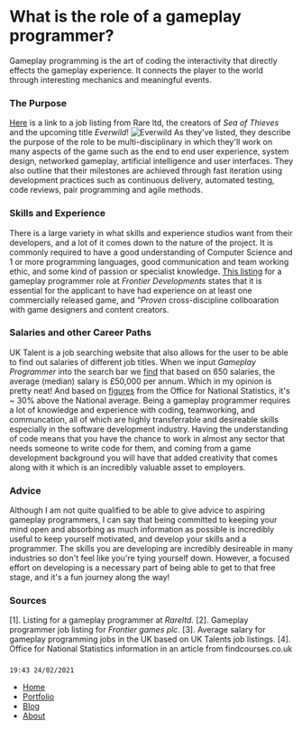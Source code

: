 # What is the role of a gameplay programmer?

Gameplay programming is the art of coding the interactivity that directly effects the gameplay experience. It connects the player to the world through interesting mechanics
and meaningful events. 

### The Purpose

[Here](https://www.rare.co.uk/careers/gameplay-programmer) is a link to a job listing from Rare ltd, the creators of _Sea of Thieves_ and the upcoming title _Everwild_!
![Everwild](https://robbiebeaumont.github.io/RobbieBeaumont/images/Everwild.jpg)
As they've listed, they describe the purpose of the role to be multi-disciplinary in which they'll work on many aspects of the game such as the end to end user experience, system design, networked gameplay, artificial intelligence and user interfaces. They also outline that their milestones are achieved through fast iteration using development practices such as continuous delivery, automated testing, code reviews, pair programming and agile methods. 

### Skills and Experience

There is a large variety in what skills and experience studios want from their developers, and a lot of it comes down to the nature of the project. It is commonly required to have a good understanding of Computer Science and 1 or more programming languages, good communication and team working ethic, and some kind of passion or specialist knowledge. [This listing](https://uk.indeed.com/viewjob?jk=299408b1808ea8fc&tk=1evaj0vkdstdk801&from=serp&vjs=3) for a gameplay programmer role at _Frontier Developments_ states that it is essential for the applicant to have had experience on at least one commercially released game, and _"Proven_ cross-discipline collboaration with game designers and content creators.

### Salaries and other Career Paths

UK Talent is a job searching website that also allows for the user to be able to find out salaries of different job titles. When we input _Gameplay Programmer_ into the search bar we [find](https://uk.talent.com/salary?job=game+programmer#:~:text=The%20average%20game%20programmer%20salary%20in%20the%20United%20Kingdom%20is,to%20%C2%A370%2C000%20per%20year.) that based on 650 salaries, the average (median) salary is £50,000 per annum. Which in my opinion is pretty neat! And based on [figures](https://www.findcourses.co.uk/inspiration/average-salaries-uk/average-uk-salary-2020-2021-19759) from the Office for National Statistics, it's ~ 30% above the National average.
Being a gameplay programmer requires a lot of knowledge and experience with coding, teamworking, and communcation, all of which are highly transferrable and desireable skills especially in the software development industry. Having the understanding of code means that you have the chance to work in almost any sector that needs someone to write code for them, and coming from a game development background you will have that added creativity that comes along with it which is an incredibly valuable asset to employers.

### Advice

Although I am not quite qualified to be able to give advice to aspiring gameplay programmers, I can say that being committed to keeping your mind open and absorbing as much information as possible is incredibly useful to keep yourself motivated, and develop your skills and a programmer. The skills you are developing are incredibly desireable in many industries so don't feel like you're tying yourself down. However, a focused effort on developing is a necessary part of being able to get to that free stage, and it's a fun journey along the way! 

### Sources
[1]. Listing for a gameplay programmer at _Rareltd._
[2]. Gameplay programmer job listing for _Frontier games plc._ 
[3]. Average salary for gameplay programming jobs in the UK based on UK Talents job listings.
[4]. Office for National Statistics information in an article from findcourses.co.uk

### 
```
19:43 24/02/2021
```

- [Home](https://robbiebeaumont.github.io/RobbieBeaumont/)
- [Portfolio](https://robbiebeaumont.github.io/RobbieBeaumont/portfolio.html)
- [Blog](https://robbiebeaumont.github.io/RobbieBeaumont/blog.html)
- [About](https://robbiebeaumont.github.io/RobbieBeaumont/about.html)
